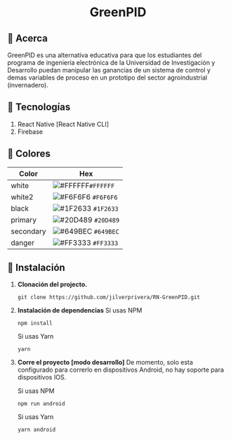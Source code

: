 <h1 align="center">
    GreenPID
</h1>


## 🧾 Acerca

 GreenPID es una alternativa educativa para que los estudiantes del programa de ingeniería electrónica de la Universidad de Investigación y Desarrollo puedan manipular las ganancias de un sistema de control y demas variables de proceso en un prototipo del sector agroindustrial (invernadero).

 ## 🔧 Tecnologías

1. React Native [React Native CLI]
2. Firebase

## 🎨 Colores

| Color      |    Hex    |
| ---------- | --------- |
| white      | ![#FFFFFF](https://via.placeholder.com/10/FFFFFF?text=+)`#FFFFFF` |
| white2     | ![#F6F6F6](https://via.placeholder.com/10/F6F6F6?text=+) `#F6F6F6` |
| black      | ![#1F2633](https://via.placeholder.com/10/1F2633?text=+) `#1F2633` |
| primary    | ![#20D489](https://via.placeholder.com/10/20D489?text=+) `#20D489` |
| secondary  | ![#649BEC](https://via.placeholder.com/10/649BEC?text=+) `#649BEC` |
| danger     | ![#FF3333](https://via.placeholder.com/10/FF3333?text=+) `#FF3333` |

## 👀 Instalación

1.  **Clonación del projecto.**
    ```
    git clone https://github.com/jilverprivera/RN-GreenPID.git

    ```

2.  **Instalación de dependencias**
    Si usas NPM
    ```
    npm install
    ```
    Si usas Yarn
    ```
    yarn
    ```

3.  **Corre el proyecto [modo desarrollo]**
    De momento, solo esta configurado para correrlo en dispositivos Android, no hay soporte para dispositivos IOS.

    Si usas NPM
    ```
    npm run android
    ```
    Si usas Yarn
    ```
    yarn android
    ```



